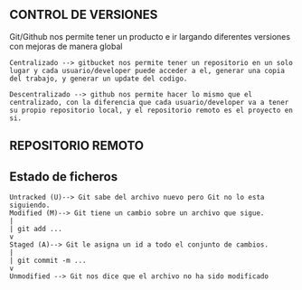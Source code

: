 ## CONTROL DE VERSIONES 
Git/Github nos permite tener un producto e ir largando diferentes versiones con mejoras de manera global

    Centralizado --> gitbucket nos permite tener un repositorio en un solo lugar y cada usuario/developer puede acceder a el, generar una copia del trabajo, y generar un update del codigo.

    Descentralizado --> github nos permite hacer lo mismo que el centralizado, con la diferencia que cada usuario/developer va a tener su propio repositorio local, y el repositorio remoto es el proyecto en si.

## REPOSITORIO REMOTO



## Estado de ficheros 

    Untracked (U)--> Git sabe del archivo nuevo pero Git no lo esta siguiendo.
    Modified (M)--> Git tiene un cambio sobre un archivo que sigue.
    |
    | git add ...
    v
    Staged (A)--> Git le asigna un id a todo el conjunto de cambios.
    |
    | git commit -m ...
    v
    Unmodified --> Git nos dice que el archivo no ha sido modificado
